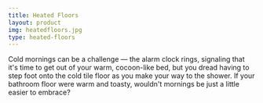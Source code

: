 ```yaml
---
title: Heated Floors
layout: product
img: heatedfloors.jpg
type: heated-floors
---
```


Cold mornings can be a challenge — the alarm clock rings, signaling that it's time to get out of your warm, cocoon-like bed, but you dread having to step foot onto the cold tile floor as you make your way to the shower. If your bathroom floor were warm and toasty, wouldn't mornings be just a little easier to embrace?
